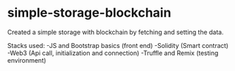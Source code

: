 # simple-storage-blockchain

Created a simple storage with blockchain by fetching and setting the data.

Stacks used: 
-JS and Bootstrap basics (front end)
-Solidity (Smart contract)
-Web3 (Api call, initialization and connection)
-Truffle and Remix (testing environment)